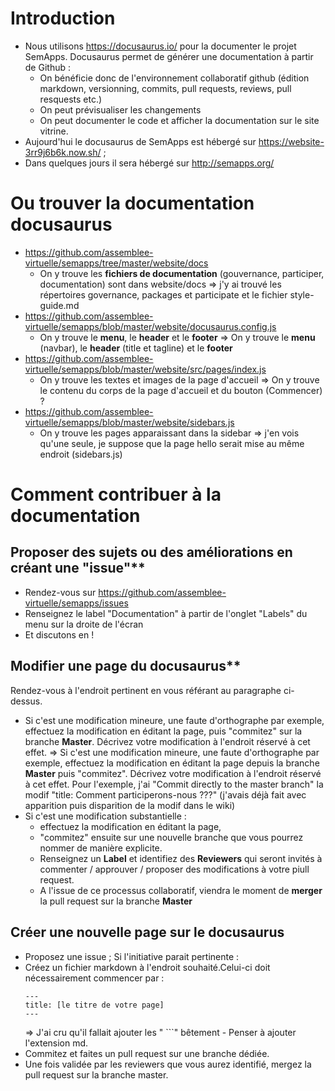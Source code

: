 # Introduction 
- Nous utilisons https://docusaurus.io/ pour la documenter le projet SemApps. Docusaurus permet de générer une documentation à partir de Github : 
    - On bénéficie donc de l'environnement collaboratif github (édition markdown, versionning, commits, pull requests, reviews, pull resquests etc.)
    - On peut prévisualiser les changements
    - On peut documenter le code et afficher la documentation sur le site vitrine.
- Aujourd'hui le docusaurus de SemApps est hébergé sur https://website-3rr9j6b6k.now.sh/ ; 
- Dans quelques jours il sera hébergé sur http://semapps.org/

# Ou trouver la documentation docusaurus
- https://github.com/assemblee-virtuelle/semapps/tree/master/website/docs
  - On y trouve les **fichiers de documentation** (gouvernance, participer, documentation) sont dans website/docs 
    => j'y ai trouvé les répertoires governance, packages et participate et le fichier style-guide.md
- https://github.com/assemblee-virtuelle/semapps/blob/master/website/docusaurus.config.js
  - On y trouve le **menu**, le **header** et le **footer**
    => On y trouve le **menu** (navbar), le **header** (title et tagline) et le **footer**
- https://github.com/assemblee-virtuelle/semapps/blob/master/website/src/pages/index.js
  - On y trouve les textes et images de la page d'accueil
    => On y trouve le contenu du corps de la page d'accueil et du bouton (Commencer) ?
- https://github.com/assemblee-virtuelle/semapps/blob/master/website/sidebars.js
  - On y trouve les pages apparaissant dans la sidebar
    => j'en vois qu'une seule, je suppose que la page hello serait mise au même endroit (sidebars.js)
  
# Comment contribuer à la documentation

## Proposer des sujets ou des améliorations en créant une "issue"**
- Rendez-vous sur https://github.com/assemblee-virtuelle/semapps/issues
- Renseignez le label "Documentation" à partir de l'onglet "Labels" du menu sur la droite de l'écran
- Et discutons en !

## Modifier une page du docusaurus**
Rendez-vous à l'endroit pertinent en vous référant au paragraphe ci-dessus. 
- Si c'est une modification mineure, une faute d'orthographe par exemple, effectuez la modification en éditant la page, puis "commitez" sur la branche __Master__. Décrivez votre modification à l'endroit réservé à cet effet. 
    => Si c'est une modification mineure, une faute d'orthographe par exemple, effectuez la modification en éditant la page depuis la branche __Master__ puis "commitez". Décrivez votre modification à l'endroit réservé à cet effet. 
        Pour l'exemple, j'ai "Commit directly to the master branch" la modif "title: Comment participerons-nous ???" (j'avais déjà fait avec apparition puis disparition de la modif dans le wiki)  
- Si c'est une modification substantielle : 
  - effectuez la modification en éditant la page, 
  - "commitez" ensuite sur une nouvelle branche que vous pourrez nommer de manière explicite.
  - Renseignez un __Label__ et identifiez des __Reviewers__ qui seront invités à commenter / approuver / proposer des modifications à votre piull request. 
  - A l'issue de ce processus collaboratif, viendra le moment de __merger__ la pull request sur la branche __Master__

## Créer une nouvelle page sur le docusaurus
- Proposez une issue ; Si l'initiative parait pertinente : 
- Créez un fichier markdown à l'endroit souhaité.Celui-ci doit nécessairement commencer par :
  ```
  ---
  title: [le titre de votre page]
  ---
  ```
    => J'ai cru qu'il fallait ajouter les " ```" bêtement - Penser à ajouter l'extension md.
- Commitez et faites un pull request sur une branche dédiée. 
- Une fois validée par les reviewers que vous aurez identifié, mergez la pull request sur la branche master. 
